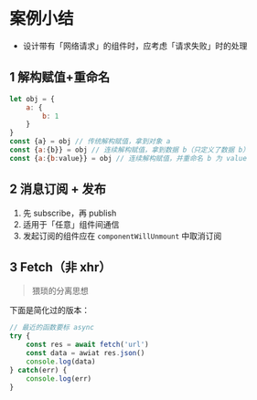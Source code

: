 # 案例小结

- 设计带有「网络请求」的组件时，应考虑「请求失败」时的处理

## 1 解构赋值+重命名
```js
let obj = {
    a: {
        b: 1
    }
}
const {a} = obj // 传统解构赋值，拿到对象 a
const {a:{b}} = obj // 连续解构赋值，拿到数据 b（只定义了数据 b）
const {a:{b:value}} = obj // 连续解构赋值，并重命名 b 为 value
```

## 2 消息订阅 + 发布

1. 先 subscribe，再 publish
2. 适用于「任意」组件间通信
3. 发起订阅的组件应在 `componentWillUnmount` 中取消订阅

## 3 Fetch（非 xhr）
> 猥琐的分离思想

下面是简化过的版本：
```js
// 最近的函数要标 async
try {
    const res = await fetch('url')
    const data = awiat res.json()
    console.log(data)
} catch(err) {
    console.log(err)
}
```